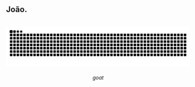 <h2 align="left">João.</h2>







<div align="center">









<br clear="both">

<div align="center">
<img src="https://raw.githubusercontent.com/joaovitor101/joaovitor101/output/snake.svg" alt="Snake animation" />
</div>
<h6 align="center">goat</h6>
